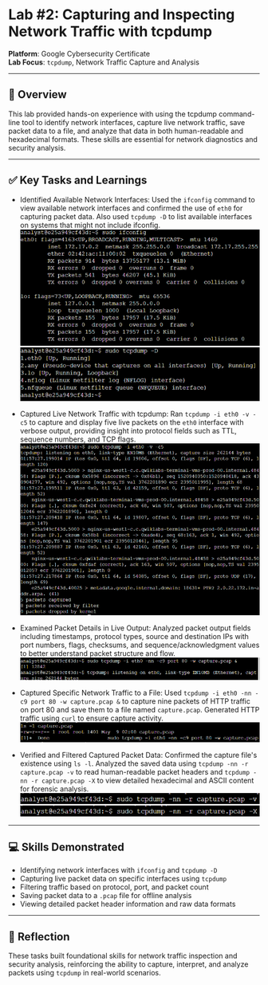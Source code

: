 # Lab #2: Capturing and Inspecting Network Traffic with tcpdump

**Platform**: Google Cybersecurity Certificate  
**Lab Focus**: `tcpdump`, Network Traffic Capture and Analysis

---

## 🧠 Overview

This lab provided hands-on experience with using the tcpdump command-line tool to identify network interfaces, capture live network traffic, save packet data to a file, and analyze that data in both human-readable and hexadecimal formats. These skills are essential for network diagnostics and security analysis.

---

## ✅ Key Tasks and Learnings

- Identified Available Network Interfaces: Used the `ifconfig` command to view available network interfaces and confirmed the use of `eth0` for capturing packet data. Also used `tcpdump -D` to list available interfaces on systems that might not include ifconfig.
  ![Interfaces Identified](../../images/tcpdump_lab2_interfaces1.png)
  ![Interfaces Identified](../../images/tcpdump_lab2_interfaces2.png)

- Captured Live Network Traffic with tcpdump: Ran `tcpdump -i eth0 -v -c5` to capture and display five live packets on the `eth0` interface with verbose output, providing insight into protocol fields such as TTL, sequence numbers, and TCP flags.
  ![Live Capture](../../images/tcpdump_lab2_live_capture.png)

- Examined Packet Details in Live Output: Analyzed packet output fields including timestamps, protocol types, source and destination IPs with port numbers, flags, checksums, and sequence/acknowledgment values to better understand packet structure and flow.
  ![Packet Details](../../images/tcpdump_lab2_packet_details.png)

- Captured Specific Network Traffic to a File: Used `tcpdump -i eth0 -nn -c9 port 80 -w capture.pcap &` to capture nine packets of HTTP traffic on port 80 and save them to a file named `capture.pcap`. Generated HTTP traffic using `curl` to ensure capture activity.
  ![Saved PCAP](../../images/tcpdump_lab2_save_pcap.png)

- Verified and Filtered Captured Packet Data: Confirmed the capture file's existence using `ls -l`.
  Analyzed the saved data using `tcpdump -nn -r capture.pcap -v` to read human-readable packet headers and `tcpdump -nn -r capture.pcap -X` to view detailed hexadecimal and ASCII content for forensic analysis.
  ![Read Capture](../../images/tcpdump_lab2_read_capture1.png)
  ![Read Capture](../../images/tcpdump_lab2_read_capture2.png)

---

## 💻 Skills Demonstrated

* Identifying network interfaces with `ifconfig` and `tcpdump -D`
* Capturing live packet data on specific interfaces using `tcpdump`
* Filtering traffic based on protocol, port, and packet count
* Saving packet data to a `.pcap` file for offline analysis
* Viewing detailed packet header information and raw data formats

---

## 🔁 Reflection

These tasks built foundational skills for network traffic inspection and security analysis, reinforcing the ability to capture, interpret, and analyze packets using `tcpdump` in real-world scenarios.
